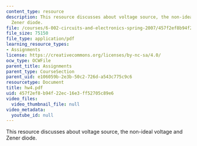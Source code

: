 ```yaml
---
content_type: resource
description: This resource discusses about voltage source, the non-ideal voltage and
  Zener diode.
file: /courses/6-002-circuits-and-electronics-spring-2007/457f2ef8b94f22ec16e3ff52705c89e6_hw4.pdf
file_size: 75150
file_type: application/pdf
learning_resource_types:
- Assignments
license: https://creativecommons.org/licenses/by-nc-sa/4.0/
ocw_type: OCWFile
parent_title: Assignments
parent_type: CourseSection
parent_uid: e106059b-2e3b-50c2-726d-a543c775c9c6
resourcetype: Document
title: hw4.pdf
uid: 457f2ef8-b94f-22ec-16e3-ff52705c89e6
video_files:
  video_thumbnail_file: null
video_metadata:
  youtube_id: null
---
```

This resource discusses about voltage source, the non-ideal voltage and Zener diode.